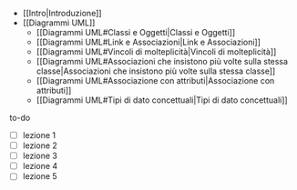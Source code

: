 - [[Intro|Introduzione]]
- [[Diagrammi UML]]
	- [[Diagrammi UML#Classi e Oggetti|Classi e Oggetti]]
	- [[Diagrammi UML#Link e Associazioni|Link e Associazioni]]
	- [[Diagrammi UML#Vincoli di molteplicità|Vincoli di molteplicità]]
	- [[Diagrammi UML#Associazioni che insistono più volte sulla stessa classe|Associazioni che insistono più volte sulla stessa classe]]
	- [[Diagrammi UML#Associazione con attributi|Associazione con attributi]]
	- [[Diagrammi UML#Tipi di dato concettuali|Tipi di dato concettuali]]



to-do
- [ ] lezione 1
- [ ] lezione 2
- [ ] lezione 3 
- [ ] lezione 4
- [ ] lezione 5